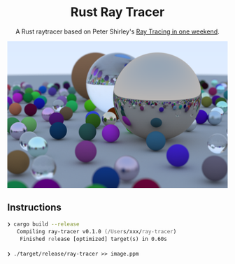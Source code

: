 <p align="center">
  <h1 align="center">
    Rust Ray Tracer
  </h1>
</p>

<p align="center">A Rust raytracer based on Peter Shirley's <a href="https://raytracing.github.io/books/RayTracingInOneWeekend.html">Ray Tracing in one weekend</a>.
</p>

![final-render](.github/screenshots/final-render.png)

## Instructions

```zsh
❯ cargo build --release
   Compiling ray-tracer v0.1.0 (/Users/xxx/ray-tracer)
    Finished release [optimized] target(s) in 0.60s

❯ ./target/release/ray-tracer >> image.ppm
```
